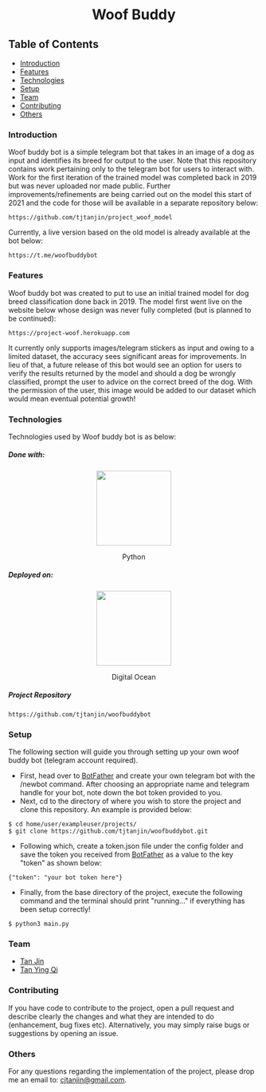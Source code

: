 <p align="center">
  <h1 align="center">Woof Buddy</h1>
</p>

## Table of Contents
* [Introduction](#introduction)
* [Features](#features)
* [Technologies](#technologies)
* [Setup](#setup)
* [Team](#team)
* [Contributing](#contributing)
* [Others](#others)

### Introduction
Woof buddy bot is a simple telegram bot that takes in an image of a dog as input and identifies its breed for output to the user. Note that this repository contains work pertaining only to the telegram bot for users to interact with. Work for the first iteration of the trained model was completed back in 2019 but was never uploaded nor made public. Further improvements/refinements are being carried out on the model this start of 2021 and the code for those will be available in a separate repository below:
```
https://github.com/tjtanjin/project_woof_model
```
Currently, a live version based on the old model is already available at the bot below:
```
https://t.me/woofbuddybot
```

### Features
Woof buddy bot was created to put to use an initial trained model for dog breed classification done back in 2019. The model first went live on the website below whose design was never fully completed (but is planned to be continued):
```
https://project-woof.herokuapp.com
```
It currently only supports images/telegram stickers as input and owing to a limited dataset, the accuracy sees significant areas for improvements. In lieu of that, a future release of this bot would see an option for users to verify the results returned by the model and should a dog be wrongly classified, prompt the user to advice on the correct breed of the dog. With the permission of the user, this image would be added to our dataset which would mean eventual potential growth!

### Technologies
Technologies used by Woof buddy bot is as below:
##### Done with:

<p align="center">
  <img height="150" width="150" src="https://logos-download.com/wp-content/uploads/2016/10/Python_logo_icon.png"/>
</p>
<p align="center">
Python
</p>

##### Deployed on:
<p align="center">
  <img height="150" width="150" src="https://i.dlpng.com/static/png/404295_thumb.png" />
</p>
<p align="center">
Digital Ocean
</p>

##### Project Repository
```
https://github.com/tjtanjin/woofbuddybot
```

### Setup
The following section will guide you through setting up your own woof buddy bot (telegram account required).
* First, head over to [BotFather](#https://t.me/BotFather) and create your own telegram bot with the /newbot command. After choosing an appropriate name and telegram handle for your bot, note down the bot token provided to you.
* Next, cd to the directory of where you wish to store the project and clone this repository. An example is provided below:
```
$ cd home/user/exampleuser/projects/
$ git clone https://github.com/tjtanjin/woofbuddybot.git
```
* Following which, create a token.json file under the config folder and save the token you received from [BotFather](#https://t.me/BotFather) as a value to the key "token" as shown below:
```
{"token": "your bot token here"}
```
* Finally, from the base directory of the project, execute the following command and the terminal should print "running..." if everything has been setup correctly!
```
$ python3 main.py
```

### Team
* [Tan Jin](#https://github.com/tjtanjin)
* [Tan Ying Qi](#https://github.com/yingqi98)

### Contributing
If you have code to contribute to the project, open a pull request and describe clearly the changes and what they are intended to do (enhancement, bug fixes etc). Alternatively, you may simply raise bugs or suggestions by opening an issue.

### Others
For any questions regarding the implementation of the project, please drop me an email to: cjtanjin@gmail.com.
